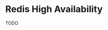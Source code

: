 # Redis High Availability

TODO

<!-- ```sh
helm install stable/redis-ha -n redis \
  --set replicas=2 \
  --set securityContext.runAsUser=0 \
  --set securityContext.runAsNonRoot=false
``` -->
